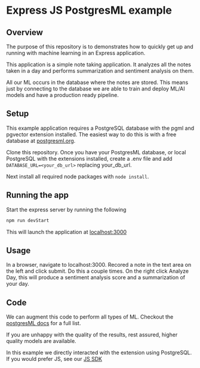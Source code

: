 # Express JS PostgresML example

## Overview
The purpose of this repository is to demonstrates how to quickly get up and running with machine learning in an Express application. 

This application is a simple note taking application.  It analyzes all the notes taken in a day and performs summarization and sentiment analysis on them. 

All our ML occurs in the database where the notes are stored.  This means just by connecting to the database we are able to train and deploy ML/AI models and have a production ready pipeline. 

## Setup
This example application requires a PostgreSQL database with the pgml and pgvector extension installed. The easiest way to do this is with a free database at [postgresml.org](https://postgresml.org/).

Clone this repository.  Once you have your PostgresML database, or local PostgreSQL with the extensions installed, create a .env file and add `DATABASE_URL=<your_db_url>` replacing your_db_url. 

Next install all required node packages with `node install`.

## Running the app
Start the express server by running the following 

```bash
npm run devStart
```

This will launch the application at [localhost:3000](http://localhost:3000/)

## Usage
In a browser, navigate to localhost:3000.  Recored a note in the text area on the left and click submit.  Do this a couple times.  On the right click Analyze Day,  this will  produce a sentiment analysis score and a summarization of your day.  

## Code
We can augment this code to perform all types of ML.  Checkout the [postgresML docs](https://postgresml.org/docs/api/sql-extension/) for a full list.

If you are unhappy with the quality of the results, rest assured, higher quality models are available. 

In this example we directly interacted with the extension using PostgreSQL.  If you would prefer JS, see our [JS SDK](https://postgresml.org/docs/api/client-sdk/)
